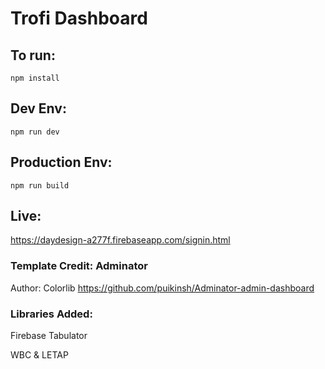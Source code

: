 # Trofi Dashboard

## To run:

`npm install`

## Dev Env:
`npm run dev`

## Production Env:
`npm run build`

## Live: 
https://daydesign-a277f.firebaseapp.com/signin.html

### Template Credit: Adminator
Author: Colorlib
https://github.com/puikinsh/Adminator-admin-dashboard

### Libraries Added:
Firebase
Tabulator

WBC & LETAP

